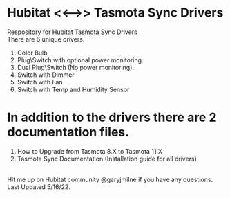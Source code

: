 # Hubitat <<-->> Tasmota Sync Drivers<br/>
Respository for Hubitat Tasmota Sync Drivers<br/>
There are 6 unique drivers.<br/>
1) Color Bulb<br/>
2) Plug\Switch with optional power monitoring.<br/>
3) Dual Plug\Switch (No power monitoring).<br/>
4) Switch with Dimmer<br/>
5) Switch with Fan<br/>
6) Switch with Temp and Humidity Sensor<br/>
# In addition to the drivers there are 2 documentation files.<br/>
1. How to Upgrade from Tasmota 8.X to Tasmota 11.X <br/>
2. Tasmota Sync Documentation (Installation guide for all drivers) <br/>
<br/>
Hit me up on Hubitat community @garyjmilne if you have any questions.<br/>
Last Updated 5/16/22.<br/>
